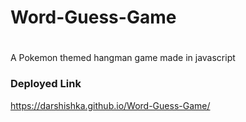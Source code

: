 # Word-Guess-Game <h1>
A Pokemon themed hangman game made in javascript
  
  ### Deployed Link
  https://darshishka.github.io/Word-Guess-Game/
